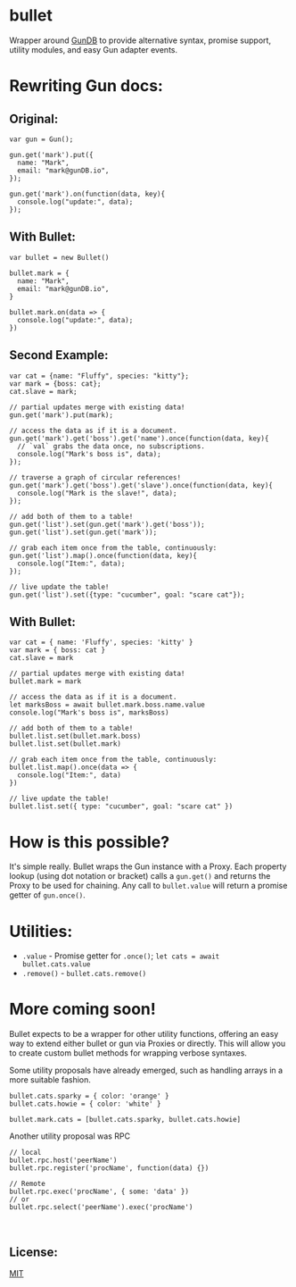 # bullet
Wrapper around [GunDB](https://github.com/amark/gun) to provide alternative syntax, promise support, utility modules, and easy Gun adapter events.

# Rewriting Gun docs: #

## Original: ##

    var gun = Gun();

    gun.get('mark').put({
      name: "Mark",
      email: "mark@gunDB.io",
    });

    gun.get('mark').on(function(data, key){
      console.log("update:", data);
    });

## With Bullet: ##

    var bullet = new Bullet()

    bullet.mark = {
      name: "Mark",
      email: "mark@gunDB.io",
    }

    bullet.mark.on(data => {
      console.log("update:", data);
    })

## Second Example: ##

    var cat = {name: "Fluffy", species: "kitty"};
    var mark = {boss: cat};
    cat.slave = mark;

    // partial updates merge with existing data!
    gun.get('mark').put(mark);

    // access the data as if it is a document.
    gun.get('mark').get('boss').get('name').once(function(data, key){
      // `val` grabs the data once, no subscriptions.
      console.log("Mark's boss is", data);
    });

    // traverse a graph of circular references!
    gun.get('mark').get('boss').get('slave').once(function(data, key){
      console.log("Mark is the slave!", data);
    });

    // add both of them to a table!
    gun.get('list').set(gun.get('mark').get('boss'));
    gun.get('list').set(gun.get('mark'));

    // grab each item once from the table, continuously:
    gun.get('list').map().once(function(data, key){
      console.log("Item:", data);
    });

    // live update the table!
    gun.get('list').set({type: "cucumber", goal: "scare cat"});

## With Bullet: ##

    var cat = { name: 'Fluffy', species: 'kitty' }
    var mark = { boss: cat }
    cat.slave = mark

    // partial updates merge with existing data!
    bullet.mark = mark

    // access the data as if it is a document.
    let marksBoss = await bullet.mark.boss.name.value
    console.log("Mark's boss is", marksBoss)

    // add both of them to a table!
    bullet.list.set(bullet.mark.boss)
    bullet.list.set(bullet.mark)

    // grab each item once from the table, continuously:
    bullet.list.map().once(data => {
      console.log("Item:", data)
    })

    // live update the table!
    bullet.list.set({ type: "cucumber", goal: "scare cat" })

# How is this possible? #
It's simple really. Bullet wraps the Gun instance with a Proxy. Each property lookup (using dot notation or bracket) calls a `gun.get()` and returns the Proxy to be used for chaining. Any call to `bullet.value` will return a promise getter of `gun.once()`.

# Utilities: #
- `.value` - Promise getter for `.once()`; `let cats = await bullet.cats.value`
- `.remove()` - `bullet.cats.remove()`

# More coming soon! #
Bullet expects to be a wrapper for other utility functions, offering an easy way to extend either bullet or gun via Proxies or directly. This will allow you to create custom bullet methods for wrapping verbose syntaxes.

Some utility proposals have already emerged, such as handling arrays in a more suitable fashion.

    bullet.cats.sparky = { color: 'orange' }
    bullet.cats.howie = { color: 'white' }

    bullet.mark.cats = [bullet.cats.sparky, bullet.cats.howie]

Another utility proposal was RPC

    // local
    bullet.rpc.host('peerName')
    bullet.rpc.register('procName', function(data) {})

    // Remote
    bullet.rpc.exec('procName', { some: 'data' })
    // or
    bullet.rpc.select('peerName').exec('procName')

<br>

## License: ##
[MIT](https://github.com/bugs181/bullet/blob/master/LICENSE)
